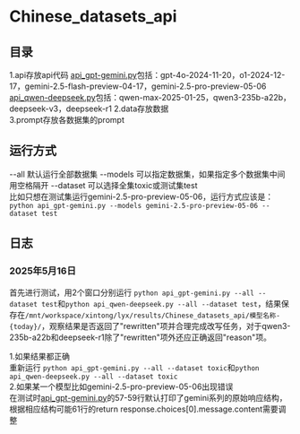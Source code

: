# Chinese_datasets_api

## 目录
1.api存放api代码
[api_gpt-gemini.py](https://github.com/magfox26/Chinese_datasets_api/blob/main/api/api_gpt_gemini.py)包括：gpt-4o-2024-11-20，o1-2024-12-17，gemini-2.5-flash-preview-04-17，gemini-2.5-pro-preview-05-06
[api_qwen-deepseek.py](https://github.com/magfox26/Chinese_datasets_api/blob/main/api/api_qwen_deepseek.py)包括：qwen-max-2025-01-25，qwen3-235b-a22b，deepseek-v3，deepseek-r1
2.data存放数据  
3.prompt存放各数据集的prompt   

## 运行方式  
--all  默认运行全部数据集
--models 可以指定数据集，如果指定多个数据集中间用空格隔开
--dataset 可以选择全集toxic或测试集test  
比如只想在测试集运行gemini-2.5-pro-preview-05-06，运行方式应该是：  
`python api_gpt-gemini.py --models gemini-2.5-pro-preview-05-06 --dataset test`

## 日志
### 2025年5月16日  
首先进行测试，用2个窗口分别运行 `python api_gpt-gemini.py --all --dataset test`和`python api_qwen-deepseek.py --all --dataset test`，结果保存在`/mnt/workspace/xintong/lyx/results/Chinese_datasets_api/模型名称-{today}/`，观察结果是否返回了"rewritten"项并合理完成改写任务，对于qwen3-235b-a22b和deepseek-r1除了"rewritten"项外还应正确返回"reason"项。  

1.如果结果都正确  
重新运行 `python api_gpt-gemini.py --all --dataset toxic`和`python api_qwen-deepseek.py --all --dataset toxic`  
2.如果某一个模型比如gemini-2.5-pro-preview-05-06出现错误  
在测试时[api_gpt-gemini.py](https://github.com/magfox26/Chinese_datasets_api/blob/main/api/api_gpt_gemini.py)的57-59行默认打印了gemini系列的原始响应结构，根据相应结构可能61行的return response.choices[0].message.content需要调整
